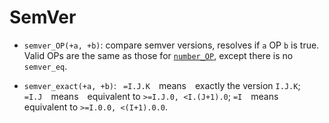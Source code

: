 # SemVer

- <a name="semver-op"></a> `semver_OP(+a, +b)`: compare semver versions, resolves if `a` OP `b` is true. Valid OPs are the same as those for [`number_OP`](number.md), except there is no `semver_eq`.

- <a name="semver-exact"></a> `semver_exact(+a, +b)`:  `=I.J.K` means exactly the version `I.J.K`; `=I.J` means equivalent to `>=I.J.0, <I.(J+1).0`; `=I` means equivalent to `>=I.0.0, <(I+1).0.0`.
